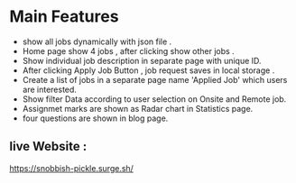 # Main Features 
- show all jobs dynamically with json file .
- Home page show 4 jobs , after clicking show other jobs  .
- Show individual job description in separate page with unique ID.
- After clicking Apply Job Button , job request saves in local storage .
- Create a list of jobs in a separate page name 'Applied Job' which users are interested. 
- Show filter Data according to user selection on Onsite and Remote job. 
- Assignmet marks are shown as Radar chart in Statistics page. 
- four questions are shown in blog page. 

## live Website : 
https://snobbish-pickle.surge.sh/